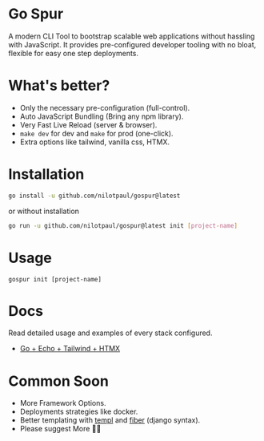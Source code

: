 # Go Spur

A modern CLI Tool to bootstrap scalable web applications without hassling with JavaScript. It provides pre-configured developer tooling with no bloat, flexible for easy one step deployments.

# What's better?

- Only the necessary pre-configuration (full-control).
- Auto JavaScript Bundling (Bring any npm library).
- Very Fast Live Reload (server & browser).
- `make dev` for dev and `make` for prod (one-click).
- Extra options like tailwind, vanilla css, HTMX. 


# Installation

```sh
go install -u github.com/nilotpaul/gospur@latest
```

or without installation

```sh
go run -u github.com/nilotpaul/gospur@latest init [project-name]
```

# Usage

```
gospur init [project-name]
```

# Docs

Read detailed usage and examples of every stack configured.

- [Go + Echo + Tailwind + HTMX](https://github.com/nilotpaul/gospur/tree/go-echo-tailwind-htmx)

# Common Soon

- More Framework Options.
- Deployments strategies like docker.
- Better templating with [templ](https://templ.guide) and [fiber](https://docs.gofiber.io) (django syntax).
- Please suggest More 🙏🏼
